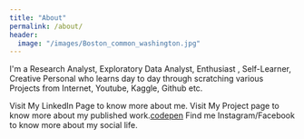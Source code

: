 ```yaml
---
title: "About"
permalink: /about/
header:
  image: "/images/Boston_common_washington.jpg"
---
```


I'm a Research Analyst,  Exploratory Data Analyst,  Enthusiast , Self-Learner,  Creative Personal  who learns day to day through scratching various Projects from Internet, Youtube, Kaggle, Github etc.

Visit My LinkedIn Page to know more about me.
Visit My Project page to know more about my published work.[codepen](https://codepen.io/shahnp/full/YdRQed)
Find me Instagram/Facebook to know more about my social life.
